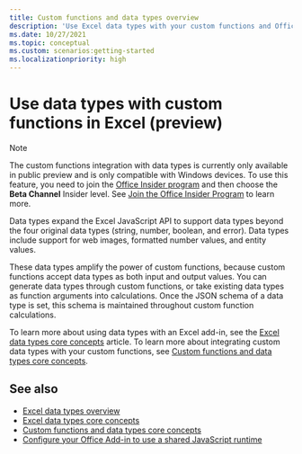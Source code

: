 ```yaml
---
title: Custom functions and data types overview
description: 'Use Excel data types with your custom functions and Office Add-ins.'
ms.date: 10/27/2021
ms.topic: conceptual
ms.custom: scenarios:getting-started
ms.localizationpriority: high
---
```


# Use data types with custom functions in Excel (preview)

> [!NOTE]
> The custom functions integration with data types is currently only available in public preview and is only compatible with Windows devices. To use this feature, you need to join the [Office Insider program](https://insider.office.com/) and then choose the **Beta Channel** Insider level. See [Join the Office Insider Program](https://insider.office.com/join/windows) to learn more.

Data types expand the Excel JavaScript API to support data types beyond the four original data types (string, number, boolean, and error). Data types include support for web images, formatted number values, and entity values.

These data types amplify the power of custom functions, because custom functions accept data types as both input and output values. You can generate data types through custom functions, or take existing data types as function arguments into calculations. Once the JSON schema of a data type is set, this schema is maintained throughout custom function calculations.

To learn more about using data types with an Excel add-in, see the [Excel data types core concepts](/excel-data-types-concepts.md) article. To learn more about integrating custom data types with your custom functions, see [Custom functions and data types core concepts](/custom-functions-data-types-concepts.md).

## See also

* [Excel data types overview](/excel-data-types-overview.md)
* [Excel data types core concepts](/excel-data-types-concepts.md)
* [Custom functions and data types core concepts](/custom-functions-data-types-concepts.md)
* [Configure your Office Add-in to use a shared JavaScript runtime](../develop/configure-your-add-in-to-use-a-shared-runtime.md)
